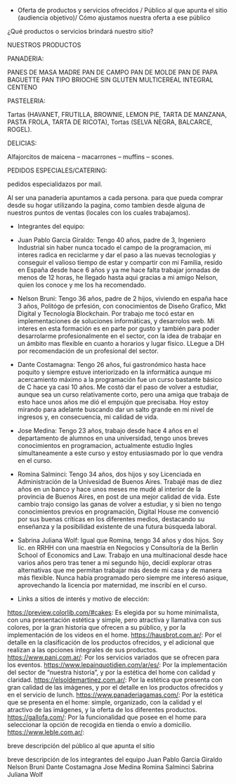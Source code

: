 * Oferta de productos y servicios ofrecidos / Público al que apunta el sitio
(audiencia objetivo)/ Cómo ajustamos nuestra oferta a ese público

¿Qué productos o servicios brindará nuestro sitio?  
     
NUESTROS PRODUCTOS

PANADERIA:

PANES DE MASA MADRE 
PAN DE CAMPO 
PAN DE MOLDE
PAN DE PAPA
BAGUETTE 
PAN TIPO BRIOCHE
SIN GLUTEN
MULTICEREAL 
INTEGRAL
CENTENO 


PASTELERIA:

Tartas (HAVANET, FRUTILLA, BROWNIE, LEMON PIE, TARTA DE MANZANA, PASTA FROLA, TARTA DE RICOTA), 
Tortas (SELVA NEGRA, BALCARCE, ROGEL).


DELICIAS: 

Alfajorcitos de maicena – macarrones – muffins – scones.


PEDIDOS ESPECIALES/CATERING: 

pedidos especialidazos por mail.


Al ser una panaderia apuntamos a cada persona. para que pueda comprar desde su hogar utilizando la pagina, como tambien desde alguna de nuestros puntos de ventas (locales con los cuales trabajamos).





* Integrantes del equipo:

- Juan Pablo Garcia Giraldo: Tengo 40 años, padre de 3, Ingeniero Industrial sin haber nunca tocado el campo de la programacion, mi interes radica en reciclarme y dar el paso a las nuevas tecnologias y conseguir el valioso tiempo de estar y compartir con mi Familia, resido en España desde hace 6 años y ya me hace falta trabajar jornadas de menos de 12 horas, he llegado hasta aqui gracias a mi amigo Nelson, quien los conoce y me los ha recomendado.

- Nelson Bruni: Tengo 36 años, padre de 2 hijos, viviendo en españa hace 3 años, Politógo de prfesión, con conocimientos de Diseño Grafico, Mkt Digital y Tecnología Blockchain. Por trabajo me tocó estar en implementaciones de soluciones informáticas, y desarrolos web. Mi interes en esta formación es en parte por gusto y también para poder desarrolarme profesionalmente en el sector, con la idea de trabajar en un ámbito mas flexible en cuanto a horarios y lugar físico. LLegue a DH por recomendación de un profesional del sector. 

- Dante Costamagna: Tengo 26 años, fui gastronómico hasta hace poquito y siempre estuve interiorizado en la informática aunque mi acercamiento máximo a la programación fue un curso bastante básico de C hace ya casi 10 años. Me costó dar el paso de volver a estudiar, aunque sea un curso relativamente corto, pero una amiga que trabaja de esto hace unos años me dió el empujón que precisaba. Hoy estoy mirando para adelante buscando dar un salto grande en mi nivel de ingresos y, en consecuencia, mi calidad de vida.

- Jose Medina: Tengo 23 años, trabajo desde hace 4 años en el departamento de alumnos en una universidad, tengo unos breves conocimientos en programacion, actualmente estudio Ingles simultaneamente a este curso y estoy entusiasmado por lo que vendra en el curso. 

- Romina Salminci: Tengo 34 años, dos hijos y soy Licenciada en Administración de la Univesidad de Buenos Aires. Trabajé mas de diez años en un banco y hace unos meses me mudé al interior de la provincia de Buenos Aires, en post de una mejor calidad de vida. Este cambio trajo consigo las ganas de volver a estudiar, y si bien no tengo conocimientos previos en programación, Digital House me convenció por sus buenas críticas en los diferentes medios, destacando su enseñanza y la posibilidad existente de una futura búsqueda laboral. 

- Sabrina Juliana Wolf: Igual que Romina, tengo 34 años y dos hijos. Soy lic. en RRHH con una maestría en Negocios y Consultoría de la Berlin School of Economics and Law. Trabajo en una multinacional desde hace varios años pero tras tener a mi segundo hijo, decidí explorar otras alternativas que me permitan trabajar más desde mi casa y de manera más flexible. Nunca había programado pero siempre me interesó asique, aprovechando la licencia por maternidad, me inscribí en el curso.

* Links a sitios de interés y motivo de elección:

https://preview.colorlib.com/#cakes: Es elegida por su home minimalista, con una presentación estética y simple, pero atractiva y llamativa con sus colores, por la gran historia que ofrecen a su público, y por la implementación de los videos en el home.
https://hausbrot.com.ar/: Por el detalle en la clasificación de los productos ofrecidos, y el adicional que realizan a las opciones integrales de sus productos.
https://www.pani.com.ar/: Por los servicios variados que se ofrecen para los eventos.
https://www.lepainquotidien.com/ar/es/: Por la implementación del sector de “nuestra historia”, y por la estética del home con calidad y claridad.
https://elsoldemartinez.com.ar/: Por la estética que presenta con gran calidad de las imágenes, y por el detalle en los productos ofrecidos y en el servicio de lunch.
https://www.panaderiagamas.com/: Por la estética que se presenta en el home: simple, organizado, con la calidad y el atractivo de las imágenes, y la oferta de los diferentes productos. 
https://gallofa.com/: Por la funcionalidad que posee en el home para seleccionar la opción de recogida en tienda o envío a domicilio.
https://www.leble.com.ar/:

breve descripción del público al que apunta el sitio

breve descripción de los integrantes del equipo
Juan Pablo Garcia Giraldo
Nelson Bruni
Dante Costamagna
Jose Medina
Romina Salminci
Sabrina Juliana Wolf


